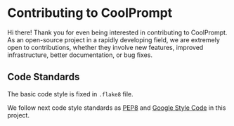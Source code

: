 # Contributing to CoolPrompt

Hi there! Thank you for even being interested in contributing to CoolPrompt.
As an open-source project in a rapidly developing field, we are extremely open to contributions, whether they involve new features, improved infrastructure, better documentation, or bug fixes.

## Code Standards
The basic code style is fixed in `.flake8` file.

We follow next code style standards as [PEP8](https://peps.python.org/pep-0008/) and [Google Style Code](https://google.github.io/styleguide/pyguide.html) in this project.
